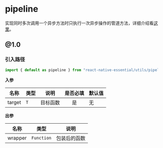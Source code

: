 # pipeline  

实现同时多次调用一个异步方法时只执行一次异步操作的管道方法，详细介绍看[这里](https://juejin.im/post/5dbd2c426fb9a020594d12ee)。  

## @1.0  

### 引入路径  

```js
import { default as pipeline } from "react-native-essential/utils/pipeline/@1.0";
```  

**入参**  

| 名称 | 类型 | 说明 | 是否必填 | 默认值 |  
| - | - | - | :-: | :- |   
| target | `T` | 目标函数 | 是 | 无 |   

**出参**  

| 名称 | 类型 | 说明 | 
| - | - | - | 
| wrapper | `Function` | 包装后的函数 |  
